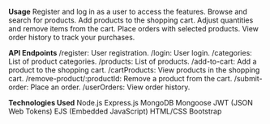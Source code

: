 **Usage**
Register and log in as a user to access the features.
Browse and search for products.
Add products to the shopping cart.
Adjust quantities and remove items from the cart.
Place orders with selected products.
View order history to track your purchases.

**API Endpoints**
/register: User registration.
/login: User login.
/categories: List of product categories.
/products: List of products.
/add-to-cart: Add a product to the shopping cart.
/cartProducts: View products in the shopping cart.
/remove-product/:productId: Remove a product from the cart.
/submit-order: Place an order.
/userOrders: View order history.

**Technologies Used**
Node.js
Express.js
MongoDB
Mongoose
JWT (JSON Web Tokens)
EJS (Embedded JavaScript)
HTML/CSS
Bootstrap
